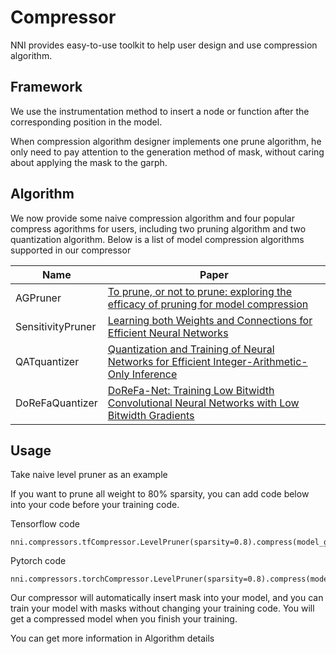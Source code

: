 # Compressor
NNI provides easy-to-use toolkit to help user  design and use compression algorithm.

## Framework
We use the instrumentation method to insert a node or function after the corresponding position in the model.

When compression algorithm designer implements one prune algorithm, he only need to pay attention to the generation method of mask, without caring about applying the mask to the garph.
## Algorithm
We now provide some naive compression algorithm and four popular compress agorithms for users, including two pruning algorithm and two quantization algorithm.
Below is a list of model compression algorithms supported in our compressor

|Name|Paper|
|---|---|
| AGPruner| [To prune, or not to prune: exploring the efficacy of pruning for model compression](https://arxiv.org/abs/1710.01878)|
| SensitivityPruner |[Learning both Weights and Connections for Efficient Neural Networks](https://arxiv.org/abs/1506.02626)|
| QATquantizer      |[Quantization and Training of Neural Networks for Efficient Integer-Arithmetic-Only Inference](http://openaccess.thecvf.com/content_cvpr_2018/papers/Jacob_Quantization_and_Training_CVPR_2018_paper.pdf)|
| DoReFaQuantizer   |[DoReFa-Net: Training Low Bitwidth Convolutional Neural Networks with Low Bitwidth Gradients](https://arxiv.org/abs/1606.06160)|

## Usage

Take naive level pruner as an example

If you want to prune all weight to 80% sparsity, you can add code below into your code before your training code.

Tensorflow code
```
nni.compressors.tfCompressor.LevelPruner(sparsity=0.8).compress(model_graph)
```

Pytorch code
```
nni.compressors.torchCompressor.LevelPruner(sparsity=0.8).compress(model)
```

Our compressor will automatically insert mask into your model, and you can train your model with masks without changing your training code. You will get a compressed model when you finish your training.

You can get more information in Algorithm details



